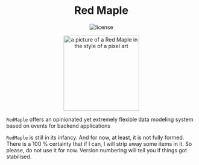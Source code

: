 <h1 align="center">
Red Maple
</h1>

<p align="center">
<img alt="license" src="https://img.shields.io/crates/l/redmaple?color=f4dbd6&label=license&style=for-the-badge">
</p>

<p align="center">
<img width="200" src="https://raw.githubusercontent.com/prmadev/soapberry/main/crates/redmaple/assets/redmaple.gif" alt="a picture of a Red Maple in the style of a pixel art">
</p>


<!-- cargo-rdme start -->

`RedMaple` offers an opinionated yet extremely flexible data modeling system based on events for backend applications

`RedMaple` is still in its infancy. And for now, at least, it is not fully formed.
There is a 100 % certainty that if I can, I will strip away some items in it.
So please, do not use it for now. Version numbering will tell you if things got stabilised.

<!-- cargo-rdme end -->
